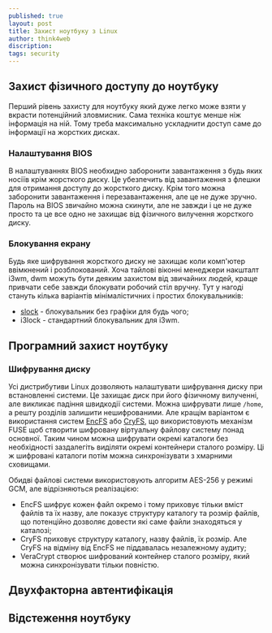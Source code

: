 ```yaml
---
published: true
layout: post
title: Захист ноутбуку з Linux 
author: think4web
discription:
tags: security 
---
```


## Захист фізичного доступу до ноутбуку

Перший рівень захисту для ноутбуку який дуже легко може взяти у вкрасти потенційний зловмисник. Сама техніка коштує менше ніж інформація на ній. Тому треба максимально ускладнити доступ саме до інформації на жорстких дисках.

### Налаштування BIOS

В налаштуваннях BIOS необхидно заборонити завантаження з будь яких носіїв крім жорсткого диску. Це убезпечить від завантаження з флешки для отримання доступу до жорсткого диску. Крім того можна заборонити завантаження і перезавантаження, але це не дуже зручно. Пароль на BIOS звичайно можна скинути, але не завжди і це не дуже просто та це все одно не захищає від фізичного вилучення жорсткого диску.

### Блокування екрану

Будь яке шифрування жорсткого диску не захищає коли комп'ютер ввімкнений і розблокований. Хоча тайлові віконні менеджери накшталт i3wm, dwm можуть бути деяким захистом від звичайних людей, краще привчати себе завжди блокувати робочий стіл вручну. Тут у нагоді стануть кілька варіантів мінімалістичних і простих блокувальників:
- [slock](/slock) - блокувальник без графіки для будь чого;
- i3lock - стандартний блокувальник для i3wm.

## Програмний захист ноутбуку

### Шифрування диску 

Усі дистрибутиви Linux дозволяють налаштувати шифрування диску при встановленні системи. Це захищає диск при його фізичному вилученні, але викликає падіння швидкодії системи. Можна шифрувати лише ```/home```, а решту розділів залишити нешифрованими. Але кращім варіантом є використання систем [EncFS](https://github.com/vgough/encfs) або [CryFS](https://www.cryfs.org/), що використовують механізм FUSE щоб створити шифровану віртуальну файлову систему понад основної. Таким чином можна шифрувати окремі каталоги без необхідності заздалегіть виділяти окремі контейнери сталого розміру. Ці ж шифровані каталоги потім можна синхронізувати з хмарними сховищами.

Обидві файлові системи використовують алгоритм AES-256 у режимі GCM, але відрізняються реалізацією: 
- EncFS шифрує кожен файл окремо і тому приховує тільки вміст файлів та їх назву, але показує структуру каталогу та розмір файлів, що потенційно дозволяє довести які саме файли знаходяться у каталозі;
- CryFS приховує структуру каталогу, назву файлів, їх розмір. Але CryFS на відміну від EncFS не піддавалась незалежному аудиту;
- VeraCrypt створює шифрований контейнер сталого розміру, який можна синхронізувати тільки повністю.

## Двухфакторна автентифікація

## Відстеження ноутбуку



